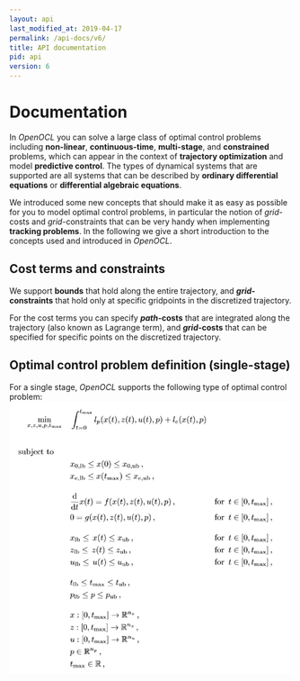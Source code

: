 ```yaml
---
layout: api
last_modified_at: 2019-04-17
permalink: /api-docs/v6/
title: API documentation
pid: api
version: 6
---
```


# Documentation

In *OpenOCL* you can solve a large class of optimal control problems including **non-linear**, **continuous-time**, **multi-stage**, and **constrained** problems, which can appear in the context of **trajectory optimization** and model **predictive control**. The types of dynamical systems that are supported are all systems that can be described by **ordinary differential equations** or **differential algebraic equations**.

We introduced some new concepts that should make it as easy as possible for you to model optimal control problems, in particular the notion of *grid*-costs and *grid*-constraints that can be very handy when implementing **tracking problems**. In the following we give a short introduction to the concepts used and introduced in *OpenOCL*.

## Cost terms and constraints

We support **bounds** that hold along the entire trajectory, and ***grid*-constraints** that hold only at specific gridpoints in the discretized trajectory.

For the cost terms you can specify ***path*-costs** that are integrated along the trajectory (also known as Lagrange term),  and ***grid*-costs** that can be specified for specific points on the discretized trajectory.

## Optimal control problem definition (single-stage)

For a single stage, *OpenOCL* supports the following type of optimal control problem:
![Single stage optimal control problem](/assets/img/single_stage_problem.PNG)

<!--

## Multi-stage optimal control problems
-->
